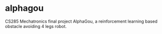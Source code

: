 # alphagou
CS285 Mechatronics final project AlphaGou, a reinforcement learning based obstacle avoiding 4 legs robot.

